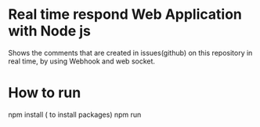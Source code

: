 # Real time respond Web Application with Node js
Shows the comments that are created in issues(github) on this repository in real time, by using Webhook and web socket.

# How to run
npm install ( to install packages)
npm run 

